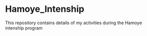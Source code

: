 # Hamoye_Intenship
This repository contains details of my activities during the Hamoye intenship program
